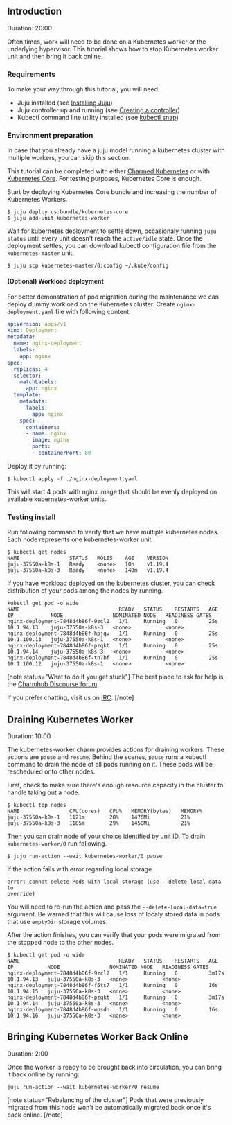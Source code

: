 [comment]: <> (How To Perform Maintenance On A Kubernetes Worker)

## Introduction

Duration: 20:00

Often times, work will need to be done on a Kubernetes worker or the underlying hypervisor. This tutorial shows how to stop Kubernetes worker unit and then bring it back online.

### Requirements

To make your way through this tutorial, you will need:

- Juju installed (see [Installing Juju](https://juju.is/docs/installing))
- Juju controller up and running (see [Creating a controller](https://juju.is/docs/creating-a-controller))
- Kubectl command line utility installed (see [kubectl snap](https://snapcraft.io/kubectl))

### Environment preparation

In case that you already have a juju model running a kubernetes cluster with multiple workers, you can skip this section.

This tutorial can be completed with either [Charmed Kubernetes](https://jaas.ai/canonical-kubernetes) or with [Kubernetes Core](https://jaas.ai/kubernetes-core). For testing purposes, Kubernetes Core is enough.

Start by deploying Kubernetes Core bundle and increasing the number of Kubernetes Workers.

```console
$ juju deploy cs:bundle/kubernetes-core
$ juju add-unit kubernetes-worker
```

Wait for kubernetes deployment to settle down, occasionaly running `juju status` until every unit doesn't reach the `active/idle` state. Once the deployment settles, you can download kubectl configuration file from the `kubernetes-master` unit.

```console
$ juju scp kubernetes-master/0:config ~/.kube/config
```

#### (Optional) Workload deployment

For better demonstration of pod migration during the maintenance we can deploy dummy workload on the Kubernetes cluster. Create `nginx-deployment.yaml` file with following content.

```yaml
apiVersion: apps/v1
kind: Deployment
metadata:
  name: nginx-deployment
  labels:
    app: nginx
spec:
  replicas: 4
  selector:
    matchLabels:
      app: nginx
  template:
    metadata:
      labels:
        app: nginx
    spec:
      containers:
      - name: nginx
        image: nginx
        ports:
        - containerPort: 80
```

Deploy it by running:

```console
$ kubectl apply -f ./nginx-deployment.yaml
```

This will start 4 pods with nginx image that should be evenly deployed on available kubernetes-worker units.

### Testing install

Run following command to verify that we have multiple kubernetes nodes. Each node represents one kubernetes-worker unit.

```console
$ kubectl get nodes
NAME                STATUS   ROLES    AGE    VERSION
juju-37550a-k8s-1   Ready    <none>   10h    v1.19.4
juju-37550a-k8s-3   Ready    <none>   140m   v1.19.4
```

If you have workload deployed on the kubernetes cluster, you can check distribution of your pods among the nodes by running.

```console
kubectl get pod -o wide
NAME                                READY   STATUS    RESTARTS   AGE   IP            NODE                NOMINATED NODE   READINESS GATES
nginx-deployment-7848d4b86f-9zcl2   1/1     Running   0          25s   10.1.94.13    juju-37550a-k8s-3   <none>           <none>
nginx-deployment-7848d4b86f-hpjqv   1/1     Running   0          25s   10.1.100.13   juju-37550a-k8s-1   <none>           <none>
nginx-deployment-7848d4b86f-pzqkt   1/1     Running   0          25s   10.1.94.14    juju-37550a-k8s-3   <none>           <none>
nginx-deployment-7848d4b86f-tn7bf   1/1     Running   0          25s   10.1.100.12   juju-37550a-k8s-1   <none>           <none>
```

[note status="What to do if you get stuck"]
The best place to ask for help is the [Charmhub Discourse forum](https://discourse.charmhub.io/).

If you prefer chatting, visit us on [IRC](https://webchat.freenode.net/#juju).
[/note]

## Draining Kubernetes Worker

Duration: 10:00

The kubernetes-worker charm provides actions for draining workers. These actions are `pause` and `resume`. Behind the scenes, `pause` runs a kubectl command to drain the node of all pods running on it. These pods will be rescheduled onto other nodes.

First, check to make sure there's enough resource capacity in the cluster to handle taking out a node.

```console
$ kubectl top nodes
NAME                CPU(cores)   CPU%   MEMORY(bytes)   MEMORY%
juju-37550a-k8s-1   1121m        28%    1476Mi          21%
juju-37550a-k8s-3   1185m        29%    1458Mi          21%
```

Then you can drain node of your choice identified by unit ID. To drain `kubernetes-worker/0` run following.

```console
$ juju run-action --wait kubernetes-worker/0 pause
```

If the action fails with error regarding local storage

```plain
error: cannot delete Pods with local storage (use --delete-local-data to
override)
```

You will need to re-run the action and pass the `--delete-local-data=true` argument. Be warned that this will cause loss of localy stored data in pods that use `emptyDir` storage volumes.

After the action finishes, you can verify that your pods were migrated from the stopped node to the other nodes.

```console
$ kubectl get pod -o wide
NAME                                READY   STATUS    RESTARTS   AGE     IP           NODE                NOMINATED NODE   READINESS GATES
nginx-deployment-7848d4b86f-9zcl2   1/1     Running   0          3m17s   10.1.94.13   juju-37550a-k8s-3   <none>           <none>
nginx-deployment-7848d4b86f-f5ts7   1/1     Running   0          16s     10.1.94.15   juju-37550a-k8s-3   <none>           <none>
nginx-deployment-7848d4b86f-pzqkt   1/1     Running   0          3m17s   10.1.94.14   juju-37550a-k8s-3   <none>           <none>
nginx-deployment-7848d4b86f-wpsdn   1/1     Running   0          16s     10.1.94.16   juju-37550a-k8s-3   <none>           <none>
```

## Bringing Kubernetes Worker Back Online

Duration: 2:00

Once the worker is ready to be brought back into circulation, you can bring it back online by running:

```console
juju run-action --wait kubernetes-worker/0 resume
```
[note status="Rebalancing of the cluster"]
Pods that were previously migrated from this node won't be automatically migrated back once it's back online.
[/note]
